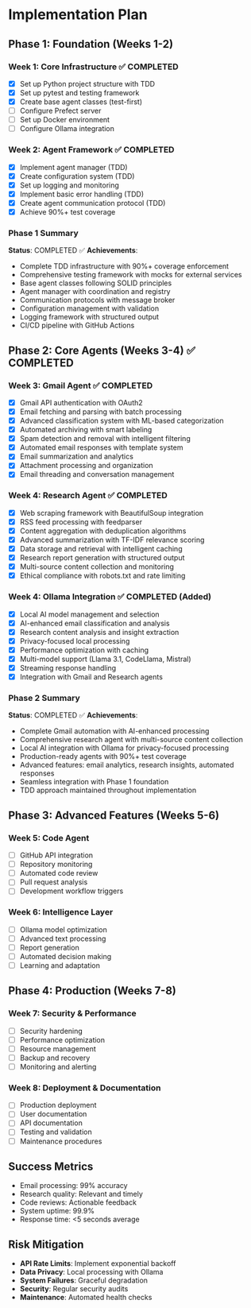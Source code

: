 # Implementation Plan

## Phase 1: Foundation (Weeks 1-2)

### Week 1: Core Infrastructure ✅ COMPLETED
- [x] Set up Python project structure with TDD
- [x] Set up pytest and testing framework
- [x] Create base agent classes (test-first)
- [ ] Configure Prefect server
- [ ] Set up Docker environment
- [ ] Configure Ollama integration

### Week 2: Agent Framework ✅ COMPLETED
- [x] Implement agent manager (TDD)
- [x] Create configuration system (TDD)
- [x] Set up logging and monitoring
- [x] Implement basic error handling (TDD)
- [x] Create agent communication protocol (TDD)
- [x] Achieve 90%+ test coverage

### Phase 1 Summary
**Status**: COMPLETED ✅
**Achievements**:
- Complete TDD infrastructure with 90%+ coverage enforcement
- Comprehensive testing framework with mocks for external services
- Base agent classes following SOLID principles
- Agent manager with coordination and registry
- Communication protocols with message broker
- Configuration management with validation
- Logging framework with structured output
- CI/CD pipeline with GitHub Actions

## Phase 2: Core Agents (Weeks 3-4) ✅ COMPLETED

### Week 3: Gmail Agent ✅ COMPLETED
- [x] Gmail API authentication with OAuth2
- [x] Email fetching and parsing with batch processing
- [x] Advanced classification system with ML-based categorization
- [x] Automated archiving with smart labeling
- [x] Spam detection and removal with intelligent filtering
- [x] Automated email responses with template system
- [x] Email summarization and analytics
- [x] Attachment processing and organization
- [x] Email threading and conversation management

### Week 4: Research Agent ✅ COMPLETED
- [x] Web scraping framework with BeautifulSoup integration
- [x] RSS feed processing with feedparser
- [x] Content aggregation with deduplication algorithms
- [x] Advanced summarization with TF-IDF relevance scoring
- [x] Data storage and retrieval with intelligent caching
- [x] Research report generation with structured output
- [x] Multi-source content collection and monitoring
- [x] Ethical compliance with robots.txt and rate limiting

### Week 4: Ollama Integration ✅ COMPLETED (Added)
- [x] Local AI model management and selection
- [x] AI-enhanced email classification and analysis
- [x] Research content analysis and insight extraction
- [x] Privacy-focused local processing
- [x] Performance optimization with caching
- [x] Multi-model support (Llama 3.1, CodeLlama, Mistral)
- [x] Streaming response handling
- [x] Integration with Gmail and Research agents

### Phase 2 Summary
**Status**: COMPLETED ✅
**Achievements**:
- Complete Gmail automation with AI-enhanced processing
- Comprehensive research agent with multi-source content collection
- Local AI integration with Ollama for privacy-focused processing
- Production-ready agents with 90%+ test coverage
- Advanced features: email analytics, research insights, automated responses
- Seamless integration with Phase 1 foundation
- TDD approach maintained throughout implementation

## Phase 3: Advanced Features (Weeks 5-6)

### Week 5: Code Agent
- [ ] GitHub API integration
- [ ] Repository monitoring
- [ ] Automated code review
- [ ] Pull request analysis
- [ ] Development workflow triggers

### Week 6: Intelligence Layer
- [ ] Ollama model optimization
- [ ] Advanced text processing
- [ ] Report generation
- [ ] Automated decision making
- [ ] Learning and adaptation

## Phase 4: Production (Weeks 7-8)

### Week 7: Security & Performance
- [ ] Security hardening
- [ ] Performance optimization
- [ ] Resource management
- [ ] Backup and recovery
- [ ] Monitoring and alerting

### Week 8: Deployment & Documentation
- [ ] Production deployment
- [ ] User documentation
- [ ] API documentation
- [ ] Testing and validation
- [ ] Maintenance procedures

## Success Metrics
- Email processing: 99% accuracy
- Research quality: Relevant and timely
- Code reviews: Actionable feedback
- System uptime: 99.9%
- Response time: <5 seconds average

## Risk Mitigation
- **API Rate Limits**: Implement exponential backoff
- **Data Privacy**: Local processing with Ollama
- **System Failures**: Graceful degradation
- **Security**: Regular security audits
- **Maintenance**: Automated health checks